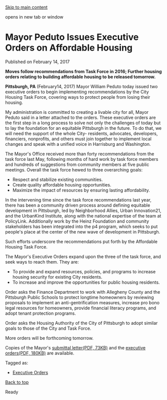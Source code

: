 [Skip to main content](https://www.pittsburghpa.gov/City-Government/Mayor/Executive-Orders/Mayor-Peduto-Issues-Executive-Orders-on-Affordable-Housing#main-content)

opens in new tab or window

# Mayor Peduto Issues Executive Orders on Affordable Housing

Published on February 14, 2017

**Moves follow recommendations from Task Force in 2016; Further housing orders relating to building affordable housing to be released tomorrow.**

**Pittsburgh, PA** (February14, 2017) Mayor William Peduto today issued two executive orders to begin implementing recommendations by the City Housing Task Force, covering ways to protect people from losing their housing.

My administration is committed to creating a livable city for all, Mayor Peduto said in a letter attached to the orders. These executive orders are the first step in a long process to solve not only the challenges of today but to lay the foundation for an equitable Pittsburgh in the future. To do that, we will need the support of the whole City- residents, advocates, developers, financiers, nonprofits, and others must join together to implement local changes and speak with a unified voice in Harrisburg and Washington.

The Mayor's Office received more than forty recommendations from the task force last May, following months of hard work by task force members and hundreds of suggestions from community members at five public meetings. Overall the task force hewed to three overarching goals:

- Respect and stabilize existing communities.
- Create quality affordable housing opportunities.
- Maximize the impact of resources by ensuring lasting affordability.

In the intervening time since the task force recommendations last year, there has been a community driven process around defining equitable development in Pittsburgh, led by Neighborhood Allies, Urban Innovation21, and the UrbanKind Institute, along with the national expertise of the team at PolicyLink. Additionally work by the Heinz Foundation and community stakeholders has been integrated into the p4 program, which seeks to put people's place at the center of the new wave of development in Pittsburgh.

Such efforts underscore the recommendations put forth by the Affordable Housing Task Force.

The Mayor's Executive Orders expand upon the three of the task force, and seek ways to reach them. They are:

- To provide and expand resources, policies, and programs to increase housing security for existing City residents.
- To increase and improve the opportunities for public housing residents.

Order asks the Finance Department to work with Allegheny County and the Pittsburgh Public Schools to protect longtime homeowners by reviewing proposals to implement an anti-gentrification measures, increase pro bono legal resources for homeowners, provide financial literacy programs, and adopt tenant protection programs.

Order asks the Housing Authority of the City of Pittsburgh to adopt similar goals to those of the City and Task Force.

More orders will be forthcoming tomorrow.

Copies of the Mayor's [submittal letter(PDF, 73KB)](https://www.pittsburghpa.gov/files/assets/city/v/1/mayor/documents/executive-orders/affordablehousingsigningstatement_02.14.17.pdf) and the [executive orders(PDF, 180KB)](https://www.pittsburghpa.gov/files/assets/city/v/1/mayor/documents/executive-orders/affordablehousingeo_02.14.17.pdf) are available.

Tagged as:

- [Executive Orders](https://www.pittsburghpa.gov/News-articles?dlv_OC%20CL%20City%20News%20Listing=(dd_OC%20News%20Categories=Executive%20Orders))

[Back to top](https://www.pittsburghpa.gov/City-Government/Mayor/Executive-Orders/Mayor-Peduto-Issues-Executive-Orders-on-Affordable-Housing#body-top)

Ready
